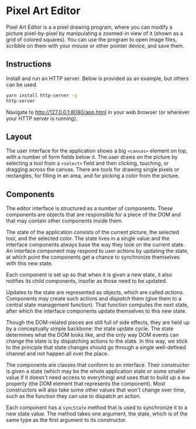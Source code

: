# Pixel Art Editor

Pixel Art Editor is a a pixel drawing program, where you can modify a picture pixel-by-pixel by manipulating a zoomed-in view of it (shown as a grid of colored squares). You can use the program to open image files, scribble on them with your mouse or other pointer device, and save them.

## Instructions

Install and run an HTTP server. Below is provided as an example, but others can be used.

```sh
yarn install http-server -g
http-server
```

Navigate to http://127.0.0.1:8080/app.html in your web browser (or wherever your HTTP server is running).

## Layout

The user interface for the application shows a big `<canvas>` element on top, with a number of form fields below it. The user draws on the picture by selecting a tool from a `<select>` field and then clicking, touching, or dragging across the canvas. There are tools for drawing single pixels or rectangles, for filling in an area, and for picking a color from the picture.

## Components

The editor interface is structured as a number of components. These components are objects that are responsible for a piece of the DOM and that may contain other components inside them.

The state of the application consists of the current picture, the selected tool, and the selected color. The state lives in a single value and the interface components always base the way they look on the current state. An interface component may respond to user actions by updating the state, at which point the components get a chance to synchronize themselves with this new state.

Each component is set up so that when it is given a new state, it also notifies its child components, insofar as those need to be updated.

Updates to the state are represented as objects, which are called _actions_. Components may create such actions and _dispatch_ them (give them to a central state management function). That function computes the next state, after which the interface components update themselves to this new state.

Though the DOM-related pieces are still full of side effects, they are held up by a conceptually simple backbone: the state update cycle. The state determines what the DOM looks like, and the only way DOM events can change the state is by dispatching actions to the state. In this way, we stick to the principle that state changes should go through a single well-defined channel and not happen all over the place.

The components are classes that conform to an interface. Their constructor is given a state (which may be the whole application state or some smaller value if it doesn't need access to everything) and uses that to build up a `dom` property (the DOM element that represents the component). Most constructors will also take some other values that won't change over time, such as the function they can use to dispatch an action.

Each component has a `syncState` method that is used to synchronize it to a new state value. The method takes one argument, the state, which is of the same type as the first argument to its constructor.
